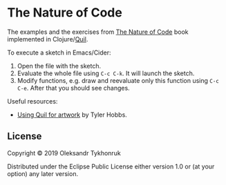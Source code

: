 # The Nature of Code

The examples and the exercises from [The Nature of Code](https://natureofcode.com/book/) book implemented in Clojure/[Quil](http://www.quil.info/).

To execute a sketch in Emacs/Cider:

1. Open the file with the sketch.
1. Evaluate the whole file using `C-c C-k`. It will launch the sketch.
1. Modify functions, e.g. draw and reevaluate only this function using `C-c C-e`. After that you should see changes.


Useful resources:

* [Using Quil for artwork](https://tylerxhobbs.com/essays/2015/using-quil-for-artwork) by Tyler Hobbs.



## License

Copyright © 2019 Oleksandr Tykhonruk

Distributed under the Eclipse Public License either version 1.0 or (at
your option) any later version.
